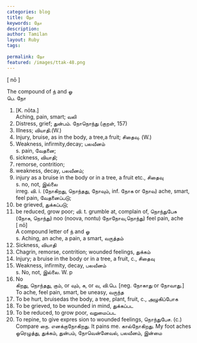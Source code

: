 ```yaml
---
categories: blog
title: நோ
keywords: நோ
description: 
author: Tamilan
layout: Ruby
tags: 
 
permalink: நோ
featured: /images/ttak-48.png
---
```

  
[ nō ]  
  
The compound of ந் and ஓ  
பெ. நோ  
1. [K. nōta.]  
Aching, pain, smart; வலி  
2. Distress, grief; துன்பம். நோநொந்து (குறள், 157)  
3. Illness; வியாதி.(W.)  
4. Injury, bruise, as in the body, a tree,a fruit; சிதைவு. (W.)  
5. Weakness, infirmity,decay; பலவீனம்  
s. pain, வேதனை;  
2. sickness, வியாதி;  
3. remorse, contrition;  
4. weakness, decay, பலவீனம்;  
5. injury as a bruise in the body or in a tree, a fruit etc., சிதைவு  
s. no, not, இல்லை  
irreg. வி. i. (நோகிறது, நொந்தது, நோவும், inf. நோக or நோவ) ache, smart, feel pain, வேதனைப்படு;  
2. be grieved, துக்கப்படு;  
3. be reduced, grow poor; வி. t. grumble at, complain of, நொந்துபேசு  
(நோக, நொந்து) noo (noova, nontu) நோநோவ,நொந்து) feel pain, ache  
[ nō]  
A compound letter of ந் and ஓ  
s. Aching, an ache, a pain, a smart, வருத்தம்  
2. Sickness, வியாதி  
3. Chagrin, remorse, contrition; wounded feelings, துக்கம்  
4. Injury; a bruise in the body or in a tree, a fruit, c., சிதைவு  
5. Weakness, infirmity, decay, பலவீனம்  
s. No, not, இல்லை. W. p  
489. No  
கிறது, நொந்தது, கும், or வும், க, or வ, வி.பெ. [neg. நோகாது or நோவாது.]  
To ache, feel pain, smart, be uneasy, வருந்த  
2. To be hurt, bruisedas the body, a tree, plant, fruit, c., அழுகிப்போக  
3. To be grieved, to be wounded in mind, துக்கப்பட  
4. To be reduced, to grow poor, வறுமைப்பட  
5. To repine, to give expres sion to wounded feelings, நொந்துபேச. (c.) Compare நை. எனக்குநோகிறது. It pains me. கால்நோகிறது. My foot aches  
ஓரெழுத்து, துக்கம், துன்பம், நோவென்னேவல், பலவீனம், இன்மை